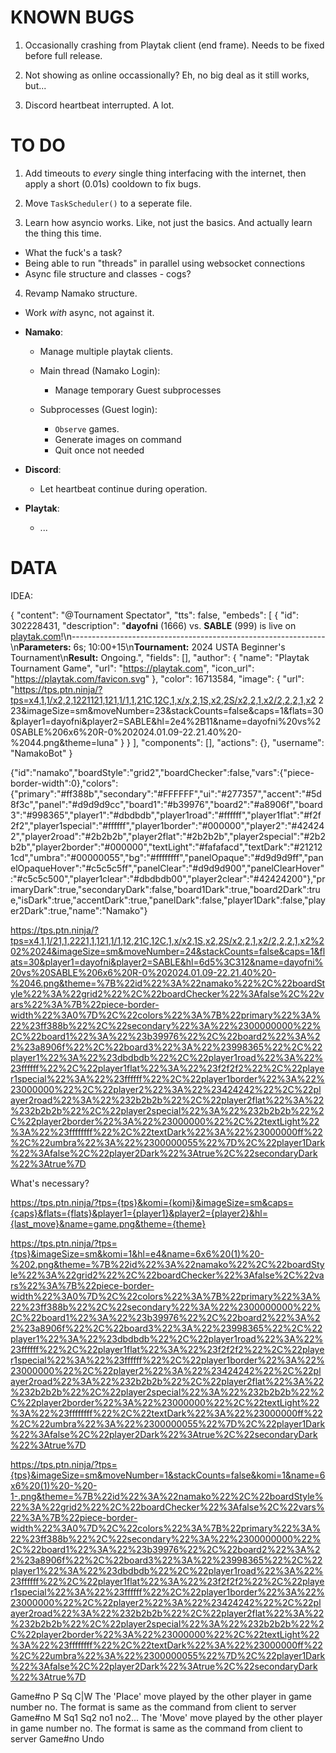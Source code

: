 
# KNOWN BUGS

1. Occasionally crashing from Playtak client (end frame). Needs to be fixed before full release.

2. Not showing as online occassionally? Eh, no big deal as it still works, but...

3. Discord heartbeat interrupted. A lot.

# TO DO

1. Add timeouts to *every* single thing interfacing with the internet, then apply a short (0.01s) cooldown to fix bugs.

2. Move `TaskScheduler()` to a seperate file. 

3. Learn how asyncio works. Like, not just the basics. And actually learn the thing this time.
  - What the fuck's a task?
  - Being able to run "threads" in parallel using websocket connections
  - Async file structure and classes - cogs?

4. Revamp Namako structure.
  - Work *with* async, not against it.

  - __Namako__:
    - Manage multiple playtak clients.

    - Main thread (Namako Login):
      - Manage temporary Guest subprocesses
    
    - Subprocesses (Guest login):
      - `Observe` games.
      - Generate images on command
      - Quit once not needed

  - __Discord__:
    - Let heartbeat continue during operation.
  
  - __Playtak__:
    - ...



# DATA

IDEA:

{
  "content": "@Tournament Spectator",
  "tts": false,
  "embeds": [
    {
      "id": 302228431,
      "description": "**dayofni** (1666) vs. **SABLE** (999) is live on [playtak.com](https://playtak.com)!\n---------------------------------------------------------------\n**Parameters:** 6s; 10:00+15\n**Tournament:** 2024 USTA Beginner's Tournament\n**Result:** Ongoing.",
      "fields": [],
      "author": {
        "name": "Playtak Tournament Game",
        "url": "https://playtak.com",
        "icon_url": "https://playtak.com/favicon.svg"
      },
      "color": 16713584,
      "image": {
        "url": "https://tps.ptn.ninja/?tps=x4,1,1/x2,2,1221121,121,1/1,1,21C,12C,1,x/x,2,1S,x2,2S/x2,2,1,x2/2,2,2,1,x2 2 23&imageSize=sm&moveNumber=23&stackCounts=false&caps=1&flats=30&player1=dayofni&player2=SABLE&hl=2e4%2B11&name=dayofni%20vs%20SABLE%206x6%20R-0%202024.01.09-22.21.40%20-%2044.png&theme=luna"
      }
    }
  ],
  "components": [],
  "actions": {},
  "username": "NamakoBot"
}

{"id":"namako","boardStyle":"grid2","boardChecker":false,"vars":{"piece-border-width":0},"colors":{"primary":"#ff388b","secondary":"#FFFFFF","ui":"#277357","accent":"#5d8f3c","panel":"#d9d9d9cc","board1":"#b39976","board2":"#a8906f","board3":"#998365","player1":"#dbdbdb","player1road":"#ffffff","player1flat":"#f2f2f2","player1special":"#ffffff","player1border":"#000000","player2":"#424242","player2road":"#2b2b2b","player2flat":"#2b2b2b","player2special":"#2b2b2b","player2border":"#000000","textLight":"#fafafacd","textDark":"#212121cd","umbra":"#00000055","bg":"#ffffffff","panelOpaque":"#d9d9d9ff","panelOpaqueHover":"#c5c5c5ff","panelClear":"#d9d9d900","panelClearHover":"#c5c5c500","player1clear":"#dbdbdb00","player2clear":"#42424200"},"primaryDark":true,"secondaryDark":false,"board1Dark":true,"board2Dark":true,"isDark":true,"accentDark":true,"panelDark":false,"player1Dark":false,"player2Dark":true,"name":"Namako"}

https://tps.ptn.ninja/?tps=x4,1,1/21,1,2221,1,121,1/1,12,21C,12C,1,x/x2,1S,x2,2S/x2,2,1,x2/2,2,2,1,x2%202%2024&imageSize=sm&moveNumber=24&stackCounts=false&caps=1&flats=30&player1=dayofni&player2=SABLE&hl=6d5%3C312&name=dayofni%20vs%20SABLE%206x6%20R-0%202024.01.09-22.21.40%20-%2046.png&theme=%7B%22id%22%3A%22namako%22%2C%22boardStyle%22%3A%22grid2%22%2C%22boardChecker%22%3Afalse%2C%22vars%22%3A%7B%22piece-border-width%22%3A0%7D%2C%22colors%22%3A%7B%22primary%22%3A%22%23ff388b%22%2C%22secondary%22%3A%22%2300000000%22%2C%22board1%22%3A%22%23b39976%22%2C%22board2%22%3A%22%23a8906f%22%2C%22board3%22%3A%22%23998365%22%2C%22player1%22%3A%22%23dbdbdb%22%2C%22player1road%22%3A%22%23ffffff%22%2C%22player1flat%22%3A%22%23f2f2f2%22%2C%22player1special%22%3A%22%23ffffff%22%2C%22player1border%22%3A%22%23000000%22%2C%22player2%22%3A%22%23424242%22%2C%22player2road%22%3A%22%232b2b2b%22%2C%22player2flat%22%3A%22%232b2b2b%22%2C%22player2special%22%3A%22%232b2b2b%22%2C%22player2border%22%3A%22%23000000%22%2C%22textLight%22%3A%22%23ffffffff%22%2C%22textDark%22%3A%22%23000000ff%22%2C%22umbra%22%3A%22%2300000055%22%7D%2C%22player1Dark%22%3Afalse%2C%22player2Dark%22%3Atrue%2C%22secondaryDark%22%3Atrue%7D

What's necessary?

https://tps.ptn.ninja/?tps={tps}&komi={komi}&imageSize=sm&caps={caps}&flats={flats}&player1={player1}&player2={player2}&hl={last_move}&name=game.png&theme={theme}

https://tps.ptn.ninja/?tps={tps}&imageSize=sm&komi=1&hl=e4&name=6x6%20(1)%20-%202.png&theme=%7B%22id%22%3A%22namako%22%2C%22boardStyle%22%3A%22grid2%22%2C%22boardChecker%22%3Afalse%2C%22vars%22%3A%7B%22piece-border-width%22%3A0%7D%2C%22colors%22%3A%7B%22primary%22%3A%22%23ff388b%22%2C%22secondary%22%3A%22%2300000000%22%2C%22board1%22%3A%22%23b39976%22%2C%22board2%22%3A%22%23a8906f%22%2C%22board3%22%3A%22%23998365%22%2C%22player1%22%3A%22%23dbdbdb%22%2C%22player1road%22%3A%22%23ffffff%22%2C%22player1flat%22%3A%22%23f2f2f2%22%2C%22player1special%22%3A%22%23ffffff%22%2C%22player1border%22%3A%22%23000000%22%2C%22player2%22%3A%22%23424242%22%2C%22player2road%22%3A%22%232b2b2b%22%2C%22player2flat%22%3A%22%232b2b2b%22%2C%22player2special%22%3A%22%232b2b2b%22%2C%22player2border%22%3A%22%23000000%22%2C%22textLight%22%3A%22%23ffffffff%22%2C%22textDark%22%3A%22%23000000ff%22%2C%22umbra%22%3A%22%2300000055%22%7D%2C%22player1Dark%22%3Afalse%2C%22player2Dark%22%3Atrue%2C%22secondaryDark%22%3Atrue%7D

https://tps.ptn.ninja/?tps={tps}&imageSize=sm&moveNumber=1&stackCounts=false&komi=1&name=6x6%20(1)%20-%20-1-.png&theme=%7B%22id%22%3A%22namako%22%2C%22boardStyle%22%3A%22grid2%22%2C%22boardChecker%22%3Afalse%2C%22vars%22%3A%7B%22piece-border-width%22%3A0%7D%2C%22colors%22%3A%7B%22primary%22%3A%22%23ff388b%22%2C%22secondary%22%3A%22%2300000000%22%2C%22board1%22%3A%22%23b39976%22%2C%22board2%22%3A%22%23a8906f%22%2C%22board3%22%3A%22%23998365%22%2C%22player1%22%3A%22%23dbdbdb%22%2C%22player1road%22%3A%22%23ffffff%22%2C%22player1flat%22%3A%22%23f2f2f2%22%2C%22player1special%22%3A%22%23ffffff%22%2C%22player1border%22%3A%22%23000000%22%2C%22player2%22%3A%22%23424242%22%2C%22player2road%22%3A%22%232b2b2b%22%2C%22player2flat%22%3A%22%232b2b2b%22%2C%22player2special%22%3A%22%232b2b2b%22%2C%22player2border%22%3A%22%23000000%22%2C%22textLight%22%3A%22%23ffffffff%22%2C%22textDark%22%3A%22%23000000ff%22%2C%22umbra%22%3A%22%2300000055%22%7D%2C%22player1Dark%22%3Afalse%2C%22player2Dark%22%3Atrue%2C%22secondaryDark%22%3Atrue%7D

Game#no P Sq C|W 	                  The 'Place' move played by the other player in game number no. The format is same as the command from client to server
Game#no M Sq1 Sq2 no1 no2... 	      The 'Move' move played by the other player in game number no. The format is same as the command from client to server
Game#no Undo